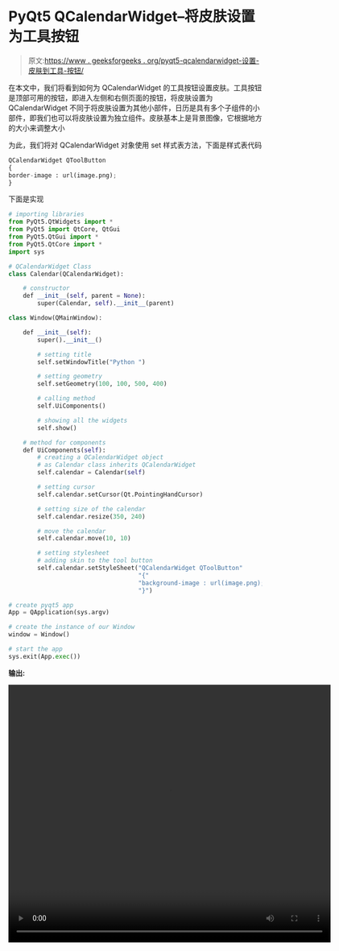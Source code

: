 # PyQt5 QCalendarWidget–将皮肤设置为工具按钮

> 原文:[https://www . geeksforgeeks . org/pyqt5-qcalendarwidget-设置-皮肤到工具-按钮/](https://www.geeksforgeeks.org/pyqt5-qcalendarwidget-setting-skin-to-the-tool-buttons/)

在本文中，我们将看到如何为 QCalendarWidget 的工具按钮设置皮肤。工具按钮是顶部可用的按钮，即进入左侧和右侧页面的按钮，将皮肤设置为 QCalendarWidget 不同于将皮肤设置为其他小部件，日历是具有多个子组件的小部件，即我们也可以将皮肤设置为独立组件。皮肤基本上是背景图像，它根据地方的大小来调整大小

为此，我们将对 QCalendarWidget 对象使用 set 样式表方法，下面是样式表代码

```py
QCalendarWidget QToolButton
{
border-image : url(image.png);
}

```

下面是实现

```py
# importing libraries
from PyQt5.QtWidgets import * 
from PyQt5 import QtCore, QtGui
from PyQt5.QtGui import * 
from PyQt5.QtCore import * 
import sys

# QCalendarWidget Class
class Calendar(QCalendarWidget):

    # constructor
    def __init__(self, parent = None):
        super(Calendar, self).__init__(parent)

class Window(QMainWindow):

    def __init__(self):
        super().__init__()

        # setting title
        self.setWindowTitle("Python ")

        # setting geometry
        self.setGeometry(100, 100, 500, 400)

        # calling method
        self.UiComponents()

        # showing all the widgets
        self.show()

    # method for components
    def UiComponents(self):
        # creating a QCalendarWidget object
        # as Calendar class inherits QCalendarWidget
        self.calendar = Calendar(self)

        # setting cursor
        self.calendar.setCursor(Qt.PointingHandCursor)

        # setting size of the calendar
        self.calendar.resize(350, 240)

        # move the calendar
        self.calendar.move(10, 10)

        # setting stylesheet
        # adding skin to the tool button
        self.calendar.setStyleSheet("QCalendarWidget QToolButton"
                                    "{"
                                    "background-image : url(image.png);"
                                    "}")

# create pyqt5 app
App = QApplication(sys.argv)

# create the instance of our Window
window = Window()

# start the app
sys.exit(App.exec())
```

**输出:**

<video class="wp-video-shortcode" id="video-438242-1" width="640" height="512" preload="metadata" controls=""><source type="video/mp4" src="https://media.geeksforgeeks.org/wp-content/uploads/20200624025430/Python-2020-06-24-02-54-02.mp4?_=1">[https://media.geeksforgeeks.org/wp-content/uploads/20200624025430/Python-2020-06-24-02-54-02.mp4](https://media.geeksforgeeks.org/wp-content/uploads/20200624025430/Python-2020-06-24-02-54-02.mp4)</video>